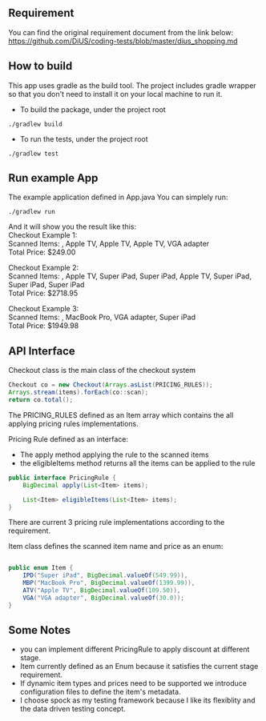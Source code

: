 ## Requirement

You can find the original requirement document from the link below:
https://github.com/DiUS/coding-tests/blob/master/dius_shopping.md


## How to build
This app uses gradle as the build tool. The project includes gradle wrapper so that 
you don't need to install it on your local machine to run it.

- To build the package, under the project root
```shell script
./gradlew build
```

- To run the tests, under the project root
```shell script
./gradlew test
```

## Run example App

The example application defined in App.java
You can simplely run:
```shell script
./gradlew run
```
And it will show you the result like this: <br>
Checkout Example 1:<br>
Scanned Items: , Apple TV, Apple TV, Apple TV, VGA adapter <br>
Total Price: $249.00 <br>

Checkout Example 2:<br>
Scanned Items: , Apple TV, Super iPad, Super iPad, Apple TV, Super iPad, Super iPad, Super iPad<br>
Total Price: $2718.95<br>

Checkout Example 3:<br>
Scanned Items: , MacBook Pro, VGA adapter, Super iPad<br>
Total Price: $1949.98<br>

## API Interface

Checkout class is the main class of the checkout system

```java
Checkout co = new Checkout(Arrays.asList(PRICING_RULES));
Arrays.stream(items).forEach(co::scan);
return co.total();
```

The PRICING_RULES defined as an Item array which contains the all applying 
pricing rules implementations.

Pricing Rule defined as an interface: <br>
- The apply method applying the rule to the scanned items
- the eligibleItems method returns all the items can be applied to the rule
```java
public interface PricingRule {
    BigDecimal apply(List<Item> items);

    List<Item> eligibleItems(List<Item> items);
}
```
There are current 3 pricing rule implementations according to the requirement.

Item class defines the scanned item name and price as an enum:
```java

public enum Item {
    IPD("Super iPad", BigDecimal.valueOf(549.99)),
    MBP("MacBook Pro", BigDecimal.valueOf(1399.99)),
    ATV("Apple TV", BigDecimal.valueOf(109.50)),
    VGA("VGA adapter", BigDecimal.valueOf(30.0));
}
```

## Some Notes

- you can implement different PricingRule to apply discount at different stage.
- Item currently defined as an Enum because it satisfies the current stage requirement.
- If dynamic item types and prices need to be supported we introduce configuration 
files to define the item's metadata.
- I choose spock as my testing framework because I like its flexiblity and the 
data driven testing concept. 
